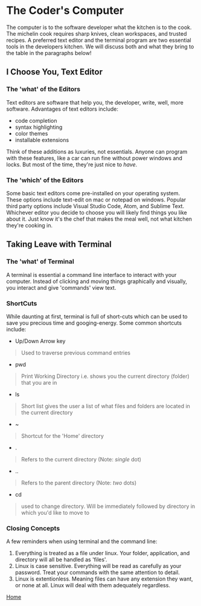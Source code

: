 # The Coder's Computer

The computer is to the software developer what the kitchen is to the cook.  The michelin cook requires sharp knives, clean workspaces, and trusted recipes.  A preferred text editor and the terminal program are two essential tools in the developers kitchen. We will discuss both and what they bring to the table in the paragraphs below!

## I Choose You, Text Editor

### The 'what' of the Editors

Text editors are software that help you, the developer, write, well, more software.  Advantages of text editors include:

* code completion
* syntax highlighting
* color themes 
* installable extensions

Think of these additions as luxuries, not essentials.  Anyone can program with these features, like a car can run fine without power windows and locks. But most of the time, they're just nice to *have*.

### The 'which' of the Editors

Some basic text editors come pre-installed on your operating system.  These options include text-edit on mac or notepad on windows.  Popular third party options include Visual Studio Code, Atom, and Sublime Text.  Whichever editor you decide to choose you will likely find things you like about it.  Just know it's the chef that makes the meal well, not what kitchen they're cooking in.




## Taking Leave with Terminal


### The 'what' of Terminal

A terminal is essential a command line interface to interact with your computer.  Instead of clicking and moving things graphically and visually, you interact and give 'commands' view text.

### ShortCuts

While daunting at first, terminal is full of short-cuts which can be used to save you precious time and googing-energy. Some common shortcuts include:

* Up/Down Arrow key
>Used to traverse previous command entries

* pwd
>Print Working Directory i.e. shows you the current directory (folder) that you are in

* ls
>Short list gives the user a list of what files and folders are located in the current directory

* ~
>Shortcut for the 'Home' directory

* .
>Refers to the current directory (Note: *single* dot)

* ..
>Refers to the parent directory (Note: *two* dots)

* cd
> used to change directory.  Will be immediately followed by directory in which you'd like to move to

### Closing Concepts

A few reminders when using terminal and the command line:

1. Everything is treated as a file under linux.  Your folder, application, and directory will all be handled as 'files'.
2. Linux is case sensitive.  Everything will be read as carefully as your password.  Treat your commands with the same attention to detail.
3. Linux is extentionless.  Meaning files can have any extension they want, or none at all.  Linux will deal with them adequately regardless.


[Home](README.md)